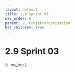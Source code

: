 ```yaml
---
layout: default
title: 2.9 Sprint 03
nav_order: 9
parent: 2. Projektorganisation
has_children: true
---
```


# 2.9 Sprint 03

{: .no_toc }
